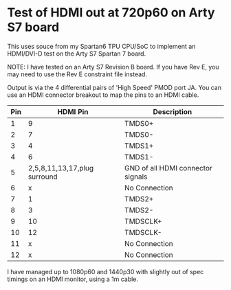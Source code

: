 # Test of HDMI out at 720p60 on Arty S7 board

This uses souce from my Spartan6 TPU CPU/SoC to implement an HDMI/DVI-D test on the Arty S7 Spartan 7 board.

NOTE: I have tested on an Arty S7 Revision B board. If you have Rev E, you may need to use the Rev E constraint file instead.

Output is via the 4 differential pairs of 'High Speed' PMOD port JA. You can use an HDMI connector breakout to map the pins to an HDMI cable.

| Pin | HDMI Pin | Description |
| --- | --- | --- |
| 1 | 9 | TMDS0+ |
| 2 | 7 | TMDS0- |
| 3 | 4 | TMDS1+ |
| 4 | 6 | TMDS1- |
| 5 | 2,5,8,11,13,17,plug surround | GND of all HDMI connector signals |
| 6 | x | No Connection |
| 7 | 1 | TMDS2+ |
| 8 | 3 | TMDS2- |
| 9 | 10 | TMDSCLK+ |
| 10 | 12 | TMDSCLK- |
| 11 | x |No Connection |
| 12 | x |No Connection |

I have managed up to 1080p60 and 1440p30 with slightly out of spec timings on an HDMI monitor, using a 1m cable.
